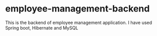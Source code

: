 # employee-management-backend
This is the backend of employee management application. I have used Spring boot, Hibernate and MySQL

